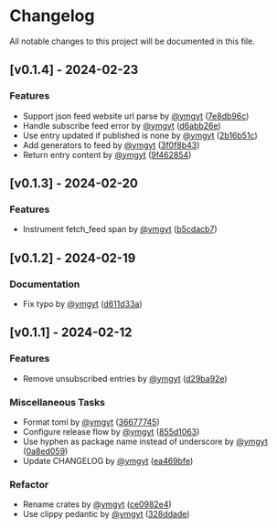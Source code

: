 # Changelog

All notable changes to this project will be documented in this file.

## [v0.1.4] - 2024-02-23

### Features

- Support json feed website url parse by [@ymgyt](https://github.com/ymgyt) ([7e8db96c](https://github.com/ymgyt/syndicationd/commit/7e8db96c05d33604381168e85f929063b5a85bdd))
- Handle subscribe feed error by [@ymgyt](https://github.com/ymgyt) ([d6abb26e](https://github.com/ymgyt/syndicationd/commit/d6abb26eb7ea75ba479f07cb83ff680a1708c6af))
- Use entry updated if published is none by [@ymgyt](https://github.com/ymgyt) ([2b16b51c](https://github.com/ymgyt/syndicationd/commit/2b16b51c3cadb7b0dd74a848ae43ff078372b678))
- Add generators to feed by [@ymgyt](https://github.com/ymgyt) ([3f0f8b43](https://github.com/ymgyt/syndicationd/commit/3f0f8b4303e2698a9ae364c2c114f0f6d83ffc33))
- Return entry content by [@ymgyt](https://github.com/ymgyt) ([9f462854](https://github.com/ymgyt/syndicationd/commit/9f462854a1e0d46af515a91237fb3660c72c1fad))

## [v0.1.3] - 2024-02-20

### Features

- Instrument fetch_feed span by [@ymgyt](https://github.com/ymgyt) ([b5cdacb7](https://github.com/ymgyt/syndicationd/commit/b5cdacb7d5a21012b1273a34af419abf6143251d))

## [v0.1.2] - 2024-02-19

### Documentation

- Fix typo by [@ymgyt](https://github.com/ymgyt) ([d611d33a](https://github.com/ymgyt/syndicationd/commit/d611d33af376e593d24533378845c565dadd4e5e))

## [v0.1.1] - 2024-02-12

### Features

- Remove unsubscribed entries by [@ymgyt](https://github.com/ymgyt) ([d29ba92e](https://github.com/ymgyt/syndicationd/commit/d29ba92e929d9d1348fa114ac2bdf210b76c5a1b))

### Miscellaneous Tasks

- Format toml by [@ymgyt](https://github.com/ymgyt) ([36677745](https://github.com/ymgyt/syndicationd/commit/3667774506106fe0f38d77efac9f4b27c70090aa))
- Configure release flow by [@ymgyt](https://github.com/ymgyt) ([855d1063](https://github.com/ymgyt/syndicationd/commit/855d1063f5b476433fe0a7ab352b72d63a749e2e))
- Use hyphen as package name instead of underscore by [@ymgyt](https://github.com/ymgyt) ([0a8ed059](https://github.com/ymgyt/syndicationd/commit/0a8ed05997790f9f05c932c92fa2b2b2d74065a9))
- Update CHANGELOG by [@ymgyt](https://github.com/ymgyt) ([ea469bfe](https://github.com/ymgyt/syndicationd/commit/ea469bfefec9adf294667f4131538d496a6b017d))

### Refactor

- Rename crates by [@ymgyt](https://github.com/ymgyt) ([ce0982e4](https://github.com/ymgyt/syndicationd/commit/ce0982e497647b23dcf07e39d525121bcd9ac1fa))
- Use clippy pedantic by [@ymgyt](https://github.com/ymgyt) ([328ddade](https://github.com/ymgyt/syndicationd/commit/328ddadebbad5381271c5e84cce2d6888252e70c))

<!-- generated by git-cliff -->
